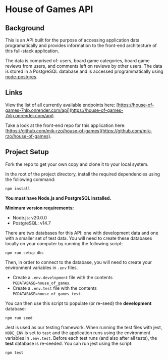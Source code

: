 # House of Games API

## Background

This is an API built for the purpose of accessing application data programatically and provides information to the front-end architecture of this full-stack application. 

The data is comprised of: users, board game categories, board game reviews from users, and comments left on reviews by other users. The data is stored in a PostgreSQL database and is accessed programmatically using  [node-postgres](https://node-postgres.com/).

## Links

View the list of all currently available endpoints here: [https://house-of-games-7nlp.onrender.com/api](https://house-of-games-7nlp.onrender.com/api).

Take a look at the front-end repo for this application here: [https://github.com/mik-rzo/house-of-games](https://github.com/mik-rzo/house-of-games).

## Project Setup

Fork the repo to get your own copy and clone it to your local system.

In the root of the project directory, install the required dependencies using the following command:

```
npm install
```

**You must have Node.js and PostgreSQL installed.**

**Minimum version requirements:**

* Node.js: v20.0.0
* PostgreSQL: v14.7

There are two databases for this API: one with development data and one with a smaller set of test data. You will need to create these databases locally on your computer by running the following script:

```
npm run setup-dbs
```

Then, in order to connect to the database, you will need to create your environment variables in `.env` files.
* Create a `.env.development` file with the contents `PGDATABASE=house_of_games`.
* Create a `.env.test` file with the contents `PGDATABASE=house_of_games_test`.

You can then use this script to populate (or re-seed) the **development** database:

```
npm run seed
```

Jest is used as our testing framework. When running the test files with jest, `NODE_ENV` is set to `test` and the application runs using the environment variables in `.env.test`. Before each test runs (and also after all tests), the **test** database is re-seeded. You can run jest using the script:

```
npm test
```